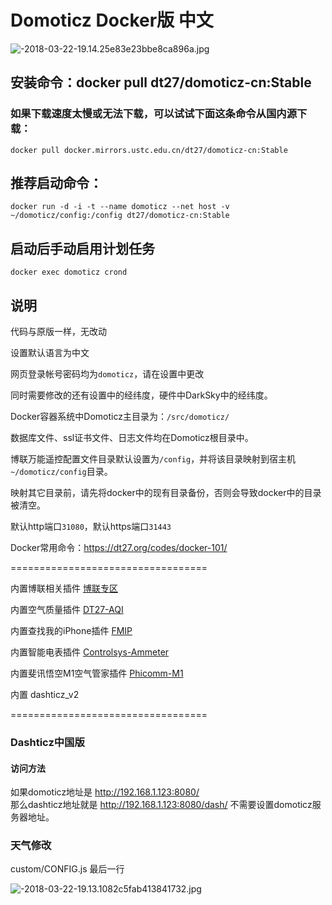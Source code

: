 # Domoticz Docker版 中文

![-2018-03-22-19.14.25e83e23bbe8ca896a.jpg](http://youjb.com/images/2018/03/22/-2018-03-22-19.14.25e83e23bbe8ca896a.jpg)

## 安装命令：docker pull dt27/domoticz-cn:Stable
### 如果下载速度太慢或无法下载，可以试试下面这条命令从国内源下载：
```
docker pull docker.mirrors.ustc.edu.cn/dt27/domoticz-cn:Stable
```

## 推荐启动命令：
```
docker run -d -i -t --name domoticz --net host -v ~/domoticz/config:/config dt27/domoticz-cn:Stable
```
## 启动后手动启用计划任务
```
docker exec domoticz crond
```

## 说明
代码与原版一样，无改动

设置默认语言为中文

网页登录帐号密码均为`domoticz`，请在设置中更改

同时需要修改的还有设置中的经纬度，硬件中DarkSky中的经纬度。


Docker容器系统中Domoticz主目录为：`/src/domoticz/`

数据库文件、ssl证书文件、日志文件均在Domoticz根目录中。

博联万能遥控配置文件目录默认设置为`/config`，并将该目录映射到宿主机`~/domoticz/config`目录。

映射其它目录前，请先将docker中的现有目录备份，否则会导致docker中的目录被清空。

默认http端口`31080`，默认https端口`31443`

Docker常用命令：https://dt27.org/codes/docker-101/

==================================

内置博联相关插件 [博联专区](https://www.domoticz.cn/forum/viewforum.php?f=33)

内置空气质量插件 [DT27-AQI](https://www.domoticz.cn/forum/viewtopic.php?f=11&t=42)

内置查找我的iPhone插件 [FMIP](https://www.domoticz.cn/forum/viewtopic.php?f=11&t=151)

内置智能电表插件 [Controlsys-Ammeter](https://www.domoticz.cn/forum/viewtopic.php?f=11&t=102)

内置斐讯悟空M1空气管家插件 [Phicomm-M1](https://www.domoticz.cn/forum/viewtopic.php?f=11&t=165)

内置 dashticz_v2  

==================================  

### Dashticz中国版
#### 访问方法
如果domoticz地址是 http://192.168.1.123:8080/  
那么dashticz地址就是 http://192.168.1.123:8080/dash/ 
不需要设置domoticz服务器地址。 
### 天气修改
custom/CONFIG.js 最后一行 

![-2018-03-22-19.13.1082c5fab413841732.jpg](http://youjb.com/images/2018/03/22/-2018-03-22-19.13.1082c5fab413841732.jpg)


